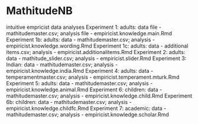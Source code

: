 # MathitudeNB
intuitive empricist data analyses
Experiment 1: adults: data file - mathitudemaster.csv; analysis file - empiricist.knowledge.main.Rmd
Experiment 1b: adults: data - mathitudemaster.csv; analysis - empiricist.knowledge.wording.Rmd
Experiment 1c: adults: data - additional items.csv; analysis - empiricist.additionalitems.Rmd
Experiment 2: adults: data - mathitude_slider.csv; analysis - empiricist.slider.Rmd
Experiment 3: Indian: data - mathitudemaster.csv; analysis - empiricist.knowledge.india.Rmd
Experiment 4: adults: data - temperamentmaster.csv; analysis - empiricist.temperament.mturk.Rmd
Experiment 5: adults: data - mathitudemaster.csv; analysis - empiricist.knowledge.animal.Rmd
Experiment 6: children: data - mathitudemaster.csv; analysis - empiricist.knowledge.child.Rmd
Experiment 6b: children: data - mathitudemaster.csv; analysis - empiricist.knowledge.childfc.Rmd
Experiment 7: academic: data - mathitudemaster.csv; analysis - empiricist.knowledge.scholar.Rmd
